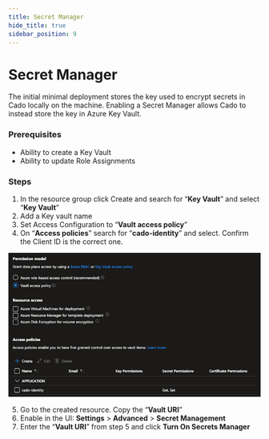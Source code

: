 ```yaml
---
title: Secret Manager
hide_title: true
sidebar_position: 9
---
```


# Secret Manager

The initial minimal deployment stores the key used to encrypt secrets in Cado locally on the machine. Enabling a Secret Manager allows Cado to instead store the key in Azure Key Vault.

### Prerequisites

  - Ability to create a Key Vault
  - Ability to update Role Assignments

### Steps

1. In the resource group click Create and search for “**Key Vault**” and select “**Key Vault**”
2. Add a Key vault name
3. Set Access Configuration to “**Vault access policy**”
4. On “**Access policies**” search for “**cado-identity**” and select. Confirm the Client ID is the correct one.

![Secret Manager](/img/secret-manager.png)

5. Go to the created resource. Copy the “**Vault URI**”
6. Enable in the UI: **Settings** > **Advanced** > **Secret Management** 
7. Enter the “**Vault URI**” from step 5 and click **Turn On Secrets Manager**